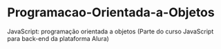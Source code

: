 # Programacao-Orientada-a-Objetos
 JavaScript: programação orientada a objetos (Parte do curso JavaScript para back-end da plataforma Alura)
